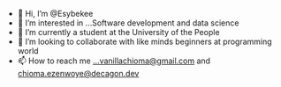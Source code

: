 - 👋 Hi, I’m @Esybekee
- 👀 I’m interested in ...Software development and data science
- 🌱 I’m currently a student at the University of the People 
- 💞️ I’m looking to collaborate with like minds beginners at programming world
- 📫 How to reach me ...vanillachioma@gmail.com and chioma.ezenwoye@decagon.dev

<!---
Esybekee/Esybekee is a ✨ special ✨ repository because its `README.md` (this file) appears on your GitHub profile.
You can click the Preview link to take a look at your changes.
--->
